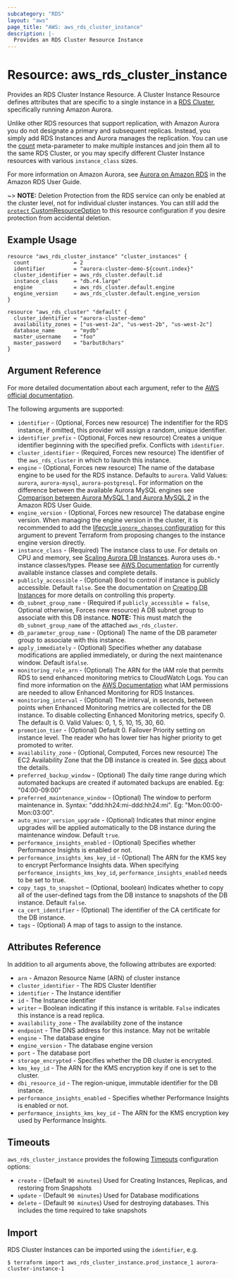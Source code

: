 ```yaml
---
subcategory: "RDS"
layout: "aws"
page_title: "AWS: aws_rds_cluster_instance"
description: |-
  Provides an RDS Cluster Resource Instance
---
```


# Resource: aws_rds_cluster_instance

Provides an RDS Cluster Instance Resource. A Cluster Instance Resource defines
attributes that are specific to a single instance in a [RDS Cluster][3],
specifically running Amazon Aurora.

Unlike other RDS resources that support replication, with Amazon Aurora you do
not designate a primary and subsequent replicas. Instead, you simply add RDS
Instances and Aurora manages the replication. You can use the [count][5]
meta-parameter to make multiple instances and join them all to the same RDS
Cluster, or you may specify different Cluster Instance resources with various
`instance_class` sizes.

For more information on Amazon Aurora, see [Aurora on Amazon RDS][2] in the Amazon RDS User Guide.

~> **NOTE:** Deletion Protection from the RDS service can only be enabled at the cluster level, not for individual cluster instances. You can still add the [`protect` CustomResourceOption](https://www.pulumi.com/docs/intro/concepts/programming-model/#protect) to this resource configuration if you desire protection from accidental deletion.

## Example Usage

```hcl
resource "aws_rds_cluster_instance" "cluster_instances" {
  count              = 2
  identifier         = "aurora-cluster-demo-${count.index}"
  cluster_identifier = aws_rds_cluster.default.id
  instance_class     = "db.r4.large"
  engine             = aws_rds_cluster.default.engine
  engine_version     = aws_rds_cluster.default.engine_version
}

resource "aws_rds_cluster" "default" {
  cluster_identifier = "aurora-cluster-demo"
  availability_zones = ["us-west-2a", "us-west-2b", "us-west-2c"]
  database_name      = "mydb"
  master_username    = "foo"
  master_password    = "barbut8chars"
}
```

## Argument Reference

For more detailed documentation about each argument, refer to
the [AWS official documentation](https://docs.aws.amazon.com/cli/latest/reference/rds/create-db-instance.html).

The following arguments are supported:

* `identifier` - (Optional, Forces new resource) The indentifier for the RDS instance, if omitted, this provider will assign a random, unique identifier.
* `identifier_prefix` - (Optional, Forces new resource) Creates a unique identifier beginning with the specified prefix. Conflicts with `identifier`.
* `cluster_identifier` - (Required, Forces new resource) The identifier of the `aws_rds_cluster` in which to launch this instance.
* `engine` - (Optional, Forces new resource) The name of the database engine to be used for the RDS instance. Defaults to `aurora`. Valid Values: `aurora`, `aurora-mysql`, `aurora-postgresql`.
For information on the difference between the available Aurora MySQL engines
see [Comparison between Aurora MySQL 1 and Aurora MySQL 2](https://docs.aws.amazon.com/AmazonRDS/latest/UserGuide/AuroraMySQL.Updates.20180206.html)
in the Amazon RDS User Guide.
* `engine_version` - (Optional, Forces new resource) The database engine version. When managing the engine version in the cluster, it is recommended to add the [lifecycle `ignore_changes` configuration](https://www.terraform.io/docs/configuration/meta-arguments/lifecycle.html#ignore_changes) for this argument to prevent Terraform from proposing changes to the instance engine version directly.
* `instance_class` - (Required) The instance class to use. For details on CPU
and memory, see [Scaling Aurora DB Instances][4]. Aurora uses `db.*` instance classes/types. Please see [AWS Documentation][7] for currently available instance classes and complete details.
* `publicly_accessible` - (Optional) Bool to control if instance is publicly accessible.
Default `false`. See the documentation on [Creating DB Instances][6] for more
details on controlling this property.
* `db_subnet_group_name` - (Required if `publicly_accessible = false`, Optional otherwise, Forces new resource) A DB subnet group to associate with this DB instance. **NOTE:** This must match the `db_subnet_group_name` of the attached `aws_rds_cluster`.
* `db_parameter_group_name` - (Optional) The name of the DB parameter group to associate with this instance.
* `apply_immediately` - (Optional) Specifies whether any database modifications
     are applied immediately, or during the next maintenance window. Default is`false`.
* `monitoring_role_arn` - (Optional) The ARN for the IAM role that permits RDS to send
enhanced monitoring metrics to CloudWatch Logs. You can find more information on the [AWS Documentation](http://docs.aws.amazon.com/AmazonRDS/latest/UserGuide/USER_Monitoring.html)
what IAM permissions are needed to allow Enhanced Monitoring for RDS Instances.
* `monitoring_interval` - (Optional) The interval, in seconds, between points when Enhanced Monitoring metrics are collected for the DB instance. To disable collecting Enhanced Monitoring metrics, specify 0. The default is 0. Valid Values: 0, 1, 5, 10, 15, 30, 60.
* `promotion_tier` - (Optional) Default 0. Failover Priority setting on instance level. The reader who has lower tier has higher priority to get promoted to writer.
* `availability_zone` - (Optional, Computed, Forces new resource) The EC2 Availability Zone that the DB instance is created in. See [docs](https://docs.aws.amazon.com/AmazonRDS/latest/APIReference/API_CreateDBInstance.html) about the details.
* `preferred_backup_window` - (Optional) The daily time range during which automated backups are created if automated backups are enabled.
  Eg: "04:00-09:00"
* `preferred_maintenance_window` - (Optional) The window to perform maintenance in.
  Syntax: "ddd:hh24:mi-ddd:hh24:mi". Eg: "Mon:00:00-Mon:03:00".
* `auto_minor_version_upgrade` - (Optional) Indicates that minor engine upgrades will be applied automatically to the DB instance during the maintenance window. Default `true`.
* `performance_insights_enabled` - (Optional) Specifies whether Performance Insights is enabled or not.
* `performance_insights_kms_key_id` - (Optional) The ARN for the KMS key to encrypt Performance Insights data. When specifying `performance_insights_kms_key_id`, `performance_insights_enabled` needs to be set to true.
* `copy_tags_to_snapshot` – (Optional, boolean) Indicates whether to copy all of the user-defined tags from the DB instance to snapshots of the DB instance. Default `false`.
* `ca_cert_identifier` - (Optional) The identifier of the CA certificate for the DB instance.
* `tags` - (Optional) A map of tags to assign to the instance.

## Attributes Reference

In addition to all arguments above, the following attributes are exported:

* `arn` - Amazon Resource Name (ARN) of cluster instance
* `cluster_identifier` - The RDS Cluster Identifier
* `identifier` - The Instance identifier
* `id` - The Instance identifier
* `writer` – Boolean indicating if this instance is writable. `False` indicates this instance is a read replica.
* `availability_zone` - The availability zone of the instance
* `endpoint` - The DNS address for this instance. May not be writable
* `engine` - The database engine
* `engine_version` - The database engine version
* `port` - The database port
* `storage_encrypted` - Specifies whether the DB cluster is encrypted.
* `kms_key_id` - The ARN for the KMS encryption key if one is set to the cluster.
* `dbi_resource_id` - The region-unique, immutable identifier for the DB instance.
* `performance_insights_enabled` - Specifies whether Performance Insights is enabled or not.
* `performance_insights_kms_key_id` - The ARN for the KMS encryption key used by Performance Insights.

[2]: https://docs.aws.amazon.com/AmazonRDS/latest/UserGuide/CHAP_Aurora.html
[3]: /docs/providers/aws/r/rds_cluster.html
[4]: https://docs.aws.amazon.com/AmazonRDS/latest/UserGuide/Aurora.Managing.html
[5]: https://www.terraform.io/docs/configuration/meta-arguments/count.html
[6]: https://docs.aws.amazon.com/AmazonRDS/latest/APIReference/API_CreateDBInstance.html
[7]: https://docs.aws.amazon.com/AmazonRDS/latest/UserGuide/Concepts.DBInstanceClass.html

## Timeouts

`aws_rds_cluster_instance` provides the following
[Timeouts](https://www.terraform.io/docs/configuration/blocks/resources/syntax.html#operation-timeouts) configuration options:

- `create` - (Default `90 minutes`) Used for Creating Instances, Replicas, and
restoring from Snapshots
- `update` - (Default `90 minutes`) Used for Database modifications
- `delete` - (Default `90 minutes`) Used for destroying databases. This includes
the time required to take snapshots

## Import

RDS Cluster Instances can be imported using the `identifier`, e.g.

```
$ terraform import aws_rds_cluster_instance.prod_instance_1 aurora-cluster-instance-1
```
